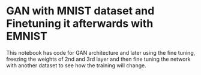 # GAN with MNIST dataset and Finetuning it afterwards with EMNIST

This notebook has code for GAN architecture and later using the fine tuning, freezing the weights of 2nd and 3rd layer and then fine tuning the network with another dataset to see how the training will change.